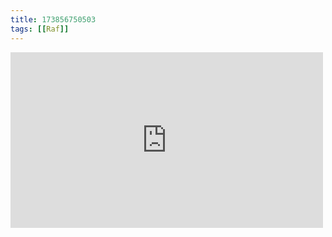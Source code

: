 ```yaml
---
title: 173856750503
tags: [[Raf]]
---
```

<iframe allow="accelerometer; autoplay; clipboard-write; encrypted-media; gyroscope; picture-in-picture" allowfullscreen="" frameborder="0" height="281" id="youtube_iframe" src="https://www.youtube.com/embed/1_TQjEn6cpQ?feature=oembed&amp;enablejsapi=1&amp;origin=https://safe.txmblr.com&amp;wmode=opaque" width="500"></iframe>